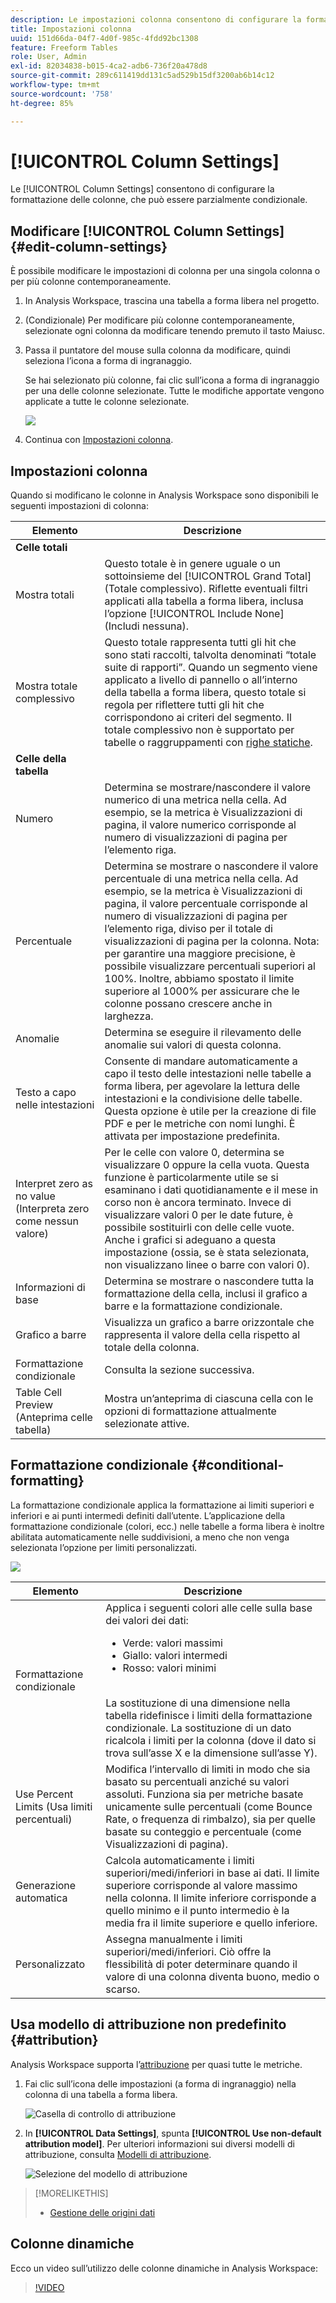 ```yaml
---
description: Le impostazioni colonna consentono di configurare la formattazione delle colonne, che può essere parzialmente condizionale.
title: Impostazioni colonna
uuid: 151d66da-04f7-4d0f-985c-4fdd92bc1308
feature: Freeform Tables
role: User, Admin
exl-id: 82034838-b015-4ca2-adb6-736f20a478d8
source-git-commit: 289c611419dd131c5ad529b15df3200ab6b14c12
workflow-type: tm+mt
source-wordcount: '758'
ht-degree: 85%

---
```


# [!UICONTROL Column Settings]

Le [!UICONTROL Column Settings] consentono di configurare la formattazione delle colonne, che può essere parzialmente condizionale.

## Modificare [!UICONTROL Column Settings] {#edit-column-settings}

È possibile modificare le impostazioni di colonna per una singola colonna o per più colonne contemporaneamente.

1. In Analysis Workspace, trascina una tabella a forma libera nel progetto.

1. (Condizionale) Per modificare più colonne contemporaneamente, selezionate ogni colonna da modificare tenendo premuto il tasto Maiusc.

1. Passa il puntatore del mouse sulla colonna da modificare, quindi seleziona l’icona a forma di ingranaggio.

   Se hai selezionato più colonne, fai clic sull’icona a forma di ingranaggio per una delle colonne selezionate. Tutte le modifiche apportate vengono applicate a tutte le colonne selezionate.

   ![](assets/column_settings.png)

1. Continua con [Impostazioni colonna](#column-settings).

## Impostazioni colonna

Quando si modificano le colonne in Analysis Workspace sono disponibili le seguenti impostazioni di colonna:

| Elemento | Descrizione |
| --- | --- |
| **Celle totali** |  |
| Mostra totali | Questo totale è in genere uguale o un sottoinsieme del [!UICONTROL Grand Total] (Totale complessivo). Riflette eventuali filtri applicati alla tabella a forma libera, inclusa l’opzione [!UICONTROL Include None] (Includi nessuna). |
| Mostra totale complessivo | Questo totale rappresenta tutti gli hit che sono stati raccolti, talvolta denominati “totale suite di rapporti”. Quando un segmento viene applicato a livello di pannello o all’interno della tabella a forma libera, questo totale si regola per riflettere tutti gli hit che corrispondono ai criteri del segmento. Il totale complessivo non è supportato per tabelle o raggruppamenti con [righe statiche](/help/analyze/analysis-workspace/visualizations/freeform-table/workspace-totals.md). |
| **Celle della tabella** |  |
| Numero | Determina se mostrare/nascondere il valore numerico di una metrica nella cella. Ad esempio, se la metrica è Visualizzazioni di pagina, il valore numerico corrisponde al numero di visualizzazioni di pagina per l’elemento riga. |
| Percentuale | Determina se mostrare o nascondere il valore percentuale di una metrica nella cella. Ad esempio, se la metrica è Visualizzazioni di pagina, il valore percentuale corrisponde al numero di visualizzazioni di pagina per l’elemento riga, diviso per il totale di visualizzazioni di pagina per la colonna.  Nota: per garantire una maggiore precisione, è possibile visualizzare percentuali superiori al 100%. Inoltre, abbiamo spostato il limite superiore al 1000% per assicurare che le colonne possano crescere anche in larghezza. |
| Anomalie | Determina se eseguire il rilevamento delle anomalie sui valori di questa colonna. |
| Testo a capo nelle intestazioni | Consente di mandare automaticamente a capo il testo delle intestazioni nelle tabelle a forma libera, per agevolare la lettura delle intestazioni e la condivisione delle tabelle. Questa opzione è utile per la creazione di file PDF e per le metriche con nomi lunghi. È attivata per impostazione predefinita. |
| Interpret zero as no value (Interpreta zero come nessun valore) | Per le celle con valore 0, determina se visualizzare 0 oppure la cella vuota. Questa funzione è particolarmente utile se si esaminano i dati quotidianamente e il mese in corso non è ancora terminato.  Invece di visualizzare valori 0 per le date future, è possibile sostituirli con delle celle vuote. Anche i grafici si adeguano a questa impostazione (ossia, se è stata selezionata, non visualizzano linee o barre con valori 0). |
| Informazioni di base | Determina se mostrare o nascondere tutta la formattazione della cella, inclusi il grafico a barre e la formattazione condizionale. |
| Grafico a barre | Visualizza un grafico a barre orizzontale che rappresenta il valore della cella rispetto al totale della colonna. |
| Formattazione condizionale | Consulta la sezione successiva. |
| Table Cell Preview (Anteprima celle tabella) | Mostra un’anteprima di ciascuna cella con le opzioni di formattazione attualmente selezionate attive. |

## Formattazione condizionale {#conditional-formatting}

La formattazione condizionale applica la formattazione ai limiti superiori e inferiori e ai punti intermedi definiti dall’utente. L’applicazione della formattazione condizionale (colori, ecc.) nelle tabelle a forma libera è inoltre abilitata automaticamente nelle suddivisioni, a meno che non venga selezionata l’opzione per limiti personalizzati.

![](assets/conditional-formatting.png)

| Elemento | Descrizione |
| --- | --- |
| Formattazione condizionale | Applica i seguenti colori alle celle sulla base dei valori dei dati: <ul><li>Verde: valori massimi</li><li>Giallo: valori intermedi</li><li>Rosso: valori minimi</li></ul> <br> La sostituzione di una dimensione nella tabella ridefinisce i limiti della formattazione condizionale. La sostituzione di un dato ricalcola i limiti per la colonna (dove il dato si trova sull’asse X e la dimensione sull’asse Y). |
| Use Percent Limits (Usa limiti percentuali) | Modifica l’intervallo di limiti in modo che sia basato su percentuali anziché su valori assoluti. Funziona sia per metriche basate unicamente sulle percentuali (come Bounce Rate, o frequenza di rimbalzo), sia per quelle basate su conteggio e percentuale (come Visualizzazioni di pagina). |
| Generazione automatica | Calcola automaticamente i limiti superiori/medi/inferiori in base ai dati. Il limite superiore corrisponde al valore massimo nella colonna. Il limite inferiore corrisponde a quello minimo e il punto intermedio è la media fra il limite superiore e quello inferiore. |
| Personalizzato | Assegna manualmente i limiti superiori/medi/inferiori. Ciò offre la flessibilità di poter determinare quando il valore di una colonna diventa buono, medio o scarso. |

## Usa modello di attribuzione non predefinito {#attribution}

Analysis Workspace supporta l’[attribuzione](/help/analyze/analysis-workspace/attribution/overview.md) per quasi tutte le metriche.

1. Fai clic sull’icona delle impostazioni (a forma di ingranaggio) nella colonna di una tabella a forma libera.

   ![Casella di controllo di attribuzione](assets/attribution-checkbox.png)

1. In **[!UICONTROL Data Settings]**, spunta **[!UICONTROL Use non-default attribution model]**. Per ulteriori informazioni sui diversi modelli di attribuzione, consulta [Modelli di attribuzione](/help/analyze/analysis-workspace/attribution/models.md).

   ![Selezione del modello di attribuzione](assets/attribution-select.png)

>[!MORELIKETHIS]
>
>* [Gestione delle origini dati](/help/analyze/analysis-workspace/visualizations/t-sync-visualization.md)


## Colonne dinamiche

Ecco un video sull’utilizzo delle colonne dinamiche in Analysis Workspace:

>[!VIDEO](https://video.tv.adobe.com/v/23138/?quality=12)
